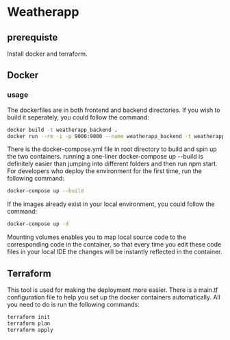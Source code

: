 # Weatherapp

## prerequiste
Install docker and terraform.

## Docker

### usage
The dockerfiles are in both frontend and backend directories. If you wish to build it seperately, you could follow the command:
```bash
docker build -t weatherapp_backend . 
docker run --rm -i -p 9000:9000 --name weatherapp_backend -t weatherapp_backend
```

There is the docker-compose.yml file in root directory to build and spin up the two containers. running a one-liner docker-compose up --build is definitely easier than jumping into different folders and then run npm start.
For developers who deploy the environment for the first time, run the following command:
```bash
docker-compose up --build
```

If the images already exist in your local environment, you could follow the command:
```bash
docker-compose up -d
```
Mounting volumes enables you to map local source code to the corresponding code in the container, so that every time you edit these code files in your local IDE the changes will be instantly reflected in the container.

## Terraform
This tool is used for making the deployment more easier. 
There is a main.tf configuration file to help you set up the docker containers automatically.
All you need to do is run the following commands:
```bash
terraform init
terraform plan
terraform apply
```